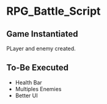 # RPG_Battle_Script

## Game Instantiated 
 PLayer and enemy created.
 
## To-Be Executed

  - Health Bar
  - Multiples Enemies
  - Better UI

